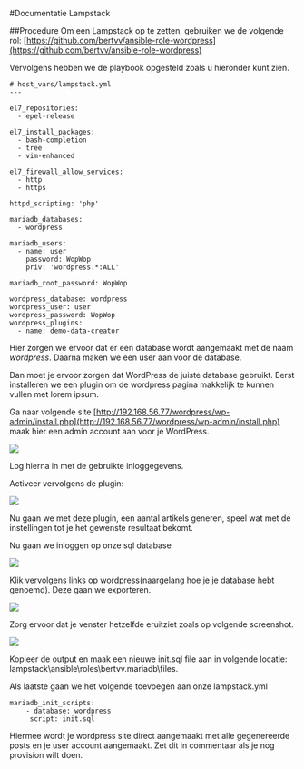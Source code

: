 #Documentatie Lampstack

##Procedure
Om een Lampstack op te zetten, gebruiken we de volgende rol: [https://github.com/bertvv/ansible-role-wordpress](https://github.com/bertvv/ansible-role-wordpress)

Vervolgens hebben we de playbook opgesteld zoals u hieronder kunt zien.

	# host_vars/lampstack.yml
	---
	
	el7_repositories:
	  - epel-release
	
	el7_install_packages:
	  - bash-completion
	  - tree
	  - vim-enhanced
	
	el7_firewall_allow_services:
	  - http
	  - https
	
	httpd_scripting: 'php'
	
	mariadb_databases:
	  - wordpress
	
	mariadb_users:
	  - name: user
	    password: WopWop
	    priv: 'wordpress.*:ALL'
	
	mariadb_root_password: WopWop
	
	wordpress_database: wordpress
	wordpress_user: user
	wordpress_password: WopWop
	wordpress_plugins: 
	  - name: demo-data-creator

Hier zorgen we ervoor dat er een database wordt aangemaakt met de naam *wordpress*. Daarna maken we een user aan voor de database.

Dan moet je ervoor zorgen dat WordPress de juiste database gebruikt. Eerst installeren we een plugin om de wordpress pagina makkelijk te kunnen vullen met lorem ipsum.

Ga naar volgende site [http://192.168.56.77/wordpress/wp-admin/install.php](http://192.168.56.77/wordpress/wp-admin/install.php) maak hier een admin account aan voor je WordPress.

![](https://github.com/HoGentTIN/ops3-g01/blob/master/deelopdracht01/img/wordpress.PNG)

Log hierna in met de gebruikte inloggegevens.

Activeer vervolgens de plugin:

![](https://github.com/HoGentTIN/ops3-g01/blob/master/deelopdracht01/img/plugin.PNG)

Nu gaan we met deze plugin, een aantal artikels generen, speel wat met de instellingen tot je het gewenste resultaat bekomt.

Nu gaan we inloggen op onze sql database

![](https://github.com/HoGentTIN/ops3-g01/blob/master/deelopdracht01/img/phpmyadmin.PNG)

Klik vervolgens links op wordpress(naargelang hoe je je database hebt genoemd). Deze gaan we exporteren.

![](https://github.com/HoGentTIN/ops3-g01/blob/master/deelopdracht01/img/database.PNG)

Zorg ervoor dat je venster hetzelfde eruitziet zoals op volgende screenshot.

![](https://github.com/HoGentTIN/ops3-g01/blob/master/deelopdracht01/img/exporteren.PNG)

Kopieer de output en maak een nieuwe init.sql file aan in volgende locatie: lampstack\ansible\roles\bertvv.mariadb\files.

Als laatste gaan we het volgende toevoegen aan onze lampstack.yml

	mariadb_init_scripts:
  		- database: wordpress
   		 script: init.sql

Hiermee wordt je wordpress site direct aangemaakt met alle gegenereerde posts en je user account aangemaakt. Zet dit in commentaar als je nog provision wilt doen.
	

